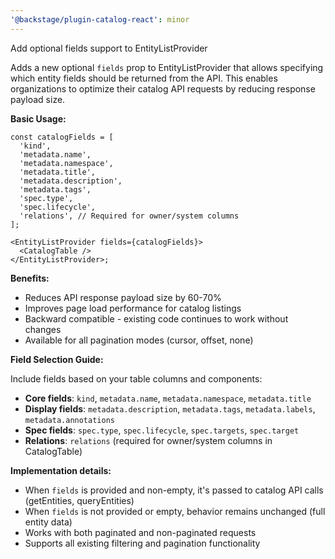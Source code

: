 ```yaml
---
'@backstage/plugin-catalog-react': minor
---
```


Add optional fields support to EntityListProvider

Adds a new optional `fields` prop to EntityListProvider that allows specifying which entity fields should be returned from the API. This enables organizations to optimize their catalog API requests by reducing response payload size.

**Basic Usage:**

```tsx
const catalogFields = [
  'kind',
  'metadata.name',
  'metadata.namespace',
  'metadata.title',
  'metadata.description',
  'metadata.tags',
  'spec.type',
  'spec.lifecycle',
  'relations', // Required for owner/system columns
];

<EntityListProvider fields={catalogFields}>
  <CatalogTable />
</EntityListProvider>;
```

**Benefits:**

- Reduces API response payload size by 60-70%
- Improves page load performance for catalog listings
- Backward compatible - existing code continues to work without changes
- Available for all pagination modes (cursor, offset, none)

**Field Selection Guide:**

Include fields based on your table columns and components:

- **Core fields**: `kind`, `metadata.name`, `metadata.namespace`, `metadata.title`
- **Display fields**: `metadata.description`, `metadata.tags`, `metadata.labels`, `metadata.annotations`
- **Spec fields**: `spec.type`, `spec.lifecycle`, `spec.targets`, `spec.target`
- **Relations**: `relations` (required for owner/system columns in CatalogTable)

**Implementation details:**

- When `fields` is provided and non-empty, it's passed to catalog API calls (getEntities, queryEntities)
- When `fields` is not provided or empty, behavior remains unchanged (full entity data)
- Works with both paginated and non-paginated requests
- Supports all existing filtering and pagination functionality
